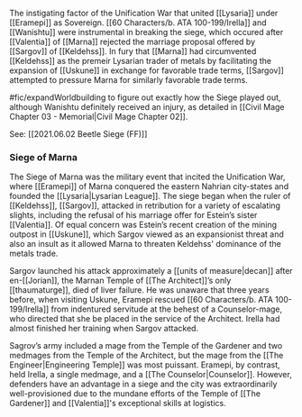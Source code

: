 
The instigating factor of the Unification War that united [[Lysaria]] under [[Eramepi]] as Sovereign. [[60 Characters/b. ATA 100-199/Irella]] and [[Wanishtu]] were instrumental in breaking the siege, which occured after [[Valentia]] of [[Marna]] rejected the marriage proposal offered by [[Sargov]] of [[Keldehss]]. In fury that [[Marna]] had circumvented [[Keldehss]] as the premeir Lysarian trader of metals by facilitating the expansion of [[Uskune]] in exchange for favorable trade terms, [[Sargov]] attempted to pressure Marna for similarly favorable trade terms. 

#fic/expandWorldbuilding to figure out exactly how the Siege played out, although Wanishtu definitely received an injury, as detailed in [[Civil Mage Chapter 03 - Memorial|Civil Mage Chapter 02]].

See: [[2021.06.02 Beetle Siege (FF)]]

### Siege of Marna

The Siege of Marna was the military event that incited the Unification War, where [[Eramepi]] of Marna conquered the eastern Nahrian city-states and founded the [[Lysaria|Lysarian League]]. The siege began when the ruler of [[Keldehss]], [[Sargov]], attacked in retribution for a variety of escalating slights, including the refusal of his marriage offer for Estein’s sister [[Valentia]]. Of equal concern was Estein’s recent creation of the mining outpost in [[Uskune]], which Sargov viewed as an expansionist threat and also an insult as it allowed Marna to threaten Keldehss' dominance of the metals trade. 

Sargov launched his attack approximately a [[units of measure|decan]] after en-[[Jorian]], the Marnan Temple of [[The Architect]]’s only [[thaumaturge]], died of liver failure. He was unaware that three years before, when visiting Uskune, Eramepi rescued [[60 Characters/b. ATA 100-199/Irella]] from indentured servitude at the behest of a Counselor-mage, who directed that she be placed in the service of the Architect. Irella had almost finished her training when Sargov attacked. 

Sagrov’s army included a mage from the Temple of the Gardener and two medmages from the Temple of the Architect, but the mage from the [[The Engineer|Engineering Temple]] was most puissant. Eramepi, by contrast, held Irella, a single medmage, and a [[The Counselor|Counselor]]. However, defenders have an advantage in a siege and the city was extraordinarily well-provisioned due to the mundane efforts of the Temple of [[The Gardener]] and [[Valentia]]'s exceptional skills at logistics. 